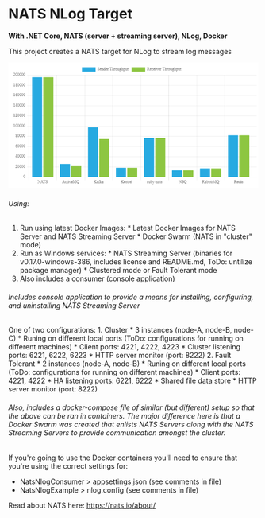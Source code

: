 # NATS NLog Target
**With .NET Core, NATS (server + streaming server), NLog, Docker**

This project creates a NATS target for NLog to stream log messages 

![Image of NATS Brokered Throughput](https://github.com/hughknaus/nats-nlog-example/blob/master/NATS_Brokered_Throughput.png)

###### Using:
  1. Run using latest Docker Images:
    * Latest Docker Images for NATS Server and NATS Streaming Server
    * Docker Swarm (NATS in "cluster" mode)
  2. Run as Windows services:
    * NATS Streaming Server (binaries for v0.17.0-windows-386, includes license and README.md, ToDo: untilize package manager)
    * Clustered mode or Fault Tolerant mode
  3. Also includes a consumer (console application)

###### Includes console application to provide a means for installing, configuring, and uninstalling NATS Streaming Server
  One of two configurations:
    1. Cluster
      * 3 instances (node-A, node-B, node-C)
      * Runing on different local ports (ToDo: configurations for running on different machines)
        * Client ports: 4221, 4222, 4223
        * Cluster listening ports: 6221, 6222, 6223
      * HTTP server monitor (port: 8222)
    2. Fault Tolerant
      * 2 instances (node-A, node-B)
      * Runing on different local ports (ToDo: configurations for running on different machines)
        * Client ports: 4221, 4222
        * HA listening ports: 6221, 6222
        * Shared file data store
      * HTTP server monitor (port: 8222)

###### Also, includes a docker-compose file of similar (but different) setup so that the above can be ran in containers. The major difference here is that a Docker Swarm was created that enlists NATS Servers along with the NATS Streaming Servers to provide communication amongst the cluster.
If you're going to use the Docker containers you'll need to ensure that you're using the correct settings for:
  * NatsNlogConsumer > appsettings.json (see comments in file)
  * NatsNlogExample > nlog.config (see comments in file)

Read about NATS here: https://nats.io/about/
